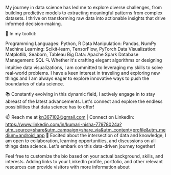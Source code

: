  My journey in data science has led me to explore diverse challenges, from building predictive models to extracting meaningful patterns from complex datasets. I thrive on transforming raw data into actionable insights that drive informed decision-making.

🔧 In my toolkit:

Programming Languages: Python, R
Data Manipulation: Pandas, NumPy
Machine Learning: Scikit-learn, TensorFlow, PyTorch
Data Visualization: Matplotlib, Seaborn, Tableau
Big Data: Apache Spark
Database Management: SQL
🔍 Whether it's crafting elegant algorithms or designing intuitive data visualizations, I am committed to leveraging my skills to solve real-world problems. I have a keen interest in traveling and exploring new things  and I am always eager to explore innovative ways to push the boundaries of data science.

📚 Constantly evolving in this dynamic field, I actively engage in to stay abreast of the latest advancements. Let's connect and explore the endless possibilities that data science has to offer!

📫 Reach me at kn367102@gmail.com | Connect on LinkedIn: https://www.linkedin.com/in/kumari-nisha-77978024a?utm_source=share&utm_campaign=share_via&utm_content=profile&utm_medium=android_app
🌟 Excited about the intersection of data and knowledge, I am open to collaboration, learning opportunities, and discussions on all things data science. Let's embark on this data-driven journey together!

Feel free to customize the bio based on your actual background, skills, and interests. Adding links to your LinkedIn profile, portfolio, and other relevant resources can provide visitors with more information about 
